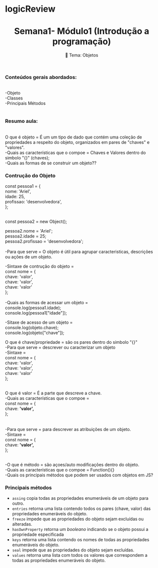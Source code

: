 # logicReview
<h1 align="center">
    <a> Semana1- Módulo1 (Introdução a programação)</a>
</h1>
<p align="center">🚀 Tema: Objetos </p>
<br>
<h3>Conteúdos gerais abordados:</h3><br>
-Objeto<br>
-Classes <br>
-Principais Métodos
<br><br>
<h3>Resumo aula:</h3><br>
O que é objeto = É um um tipo de dado que contém uma coleção de propriedades a respeito do objeto, organizados em pares de "chaves" e "valores".
<br>
-Quais as características que o compoe = Chaves e Valores dentro do simbolo "{}" (chaves);
<br>
-Quais as formas de se construir um objeto??
<h3>Contrução do Objeto</h3>
const pessoa1 = {<br>
  nome: 'Ariel',<br>
  idade: 25,<br>
  profissao: 'desenvolvedora',<br>
};<br><br>

const pessoa2 = new Object();<br>

pessoa2.nome = 'Ariel';<br>
pessoa2.idade = 25;<br>
pessoa2.profissao = 'desenvolvedora';<br>
<br>
-Para que serve = O objeto é útil para agrupar caracteristicas, descrições ou ações de um objeto.
<br>

-Sintaxe de contrução do objeto = <br>
const nome = {<br>
  chave: 'valor',<br>
  chave: 'valor',<br>
  chave: 'valor'<br>
};
<br><br>
-Quais as formas de acessar um objeto = <br>
console.log(pessoa1.idade); <br>
console.log(pessoa1["idade"]);<br>

-Sitaxe de acesso de um objeto = <br>
console.log(objeto.chave); <br>
console.log(objeto["chave"]);<br>

O que é chave/propriedade = são os pares dentro do simbolo "{}" <br>
-Para que serve =  descrever ou caracterizar um objeto<br>
-Sintaxe =<br>
const nome = {<br>
  chave: 'valor',<br>
  chave: 'valor',<br>
  chave: 'valor'<br>
};<br><br>

O que é valor = É a parte que descreve a chave.<br>
-Quais as características que o compoe = <br>
const nome = {<br>
  chave: <strong>'valor',</strong><br>
};<br><br><br>
-Para que serve = para descrever as atribuições de um objeto.<br>
-Sintaxe = <br>
const nome = {<br>
  chave: <strong>'valor',</strong><br>
};
<br><br>


-O que é método = são açoes/auto modificações dentro do objeto.<br>
-Quais as características que o compoe = Function(){}<br>
-Quais os principais métodos que podem ser usados com objetos em JS?<br>
### Principais métodos

- `assing` copia todas as propriedades enumeráveis de um objeto para outro.
- `entries` retorna uma lista contendo todos os pares (chave, valor) das propriedades enumeráveis do objeto.
- `freeze` impede que as propriedades do objeto sejam excluídas ou alteradas.
- `hasOwnProperty` retorna um _booleano_ indicando se o objeto possui a propriedade especificada
- `keys` retorna uma lista contendo os nomes de todas as propriedades enumeráveis do objeto.
- `seal` impede que as propriedades do objeto sejam excluídas.
- `values` retorna uma lista com todos os valores que correspondem a todas as propriedades enumeráveis do objeto.<br><br>

